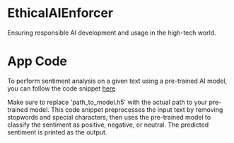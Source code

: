 # EthicalAIEnforcer
Ensuring responsible AI development and usage in the high-tech world.

# App Code 

To perform sentiment analysis on a given text using a pre-trained AI model, you can follow the code snippet [here](app.py) 

Make sure to replace 'path_to_model.h5' with the actual path to your pre-trained model. This code snippet preprocesses the input text by removing stopwords and special characters, then uses the pre-trained model to classify the sentiment as positive, negative, or neutral. The predicted sentiment is printed as the output.
